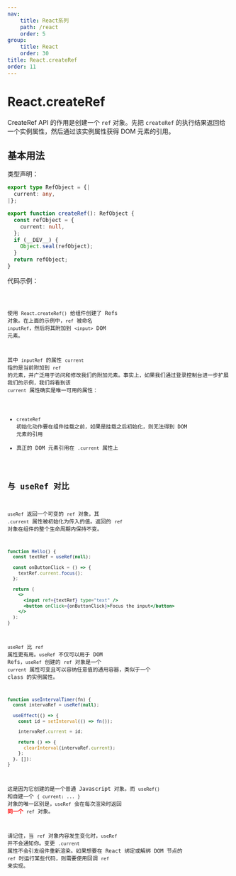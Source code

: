 ```yaml
---
nav:
    title: React系列
    path: /react
    order: 5
group:
    title: React
    order: 30
title: React.createRef
order: 11
---
```


# React.createRef

CreateRef API 的作用是创建一个 `ref` 对象。先把 `createRef` 的执行结果返回给一个实例属性，然后通过该实例属性获得 DOM 元素的引用。

## 基本用法

类型声明：

```ts
export type RefObject = {|
  current: any,
|};

export function createRef(): RefObject {
  const refObject = {
    current: null,
  };
  if (__DEV__) {
    Object.seal(refObject);
  }
  return refObject;
}
```

代码示例：

<code src="https://tsejx.github.io/react-guidebook/~demos/react-guidebook-createref" />

使用 `React.createRef()` 给组件创建了 Refs 对象。在上面的示例中，`ref` 被命名 `inputRef`，然后将其附加到 `<input>` DOM 元素。

其中 `inputRef` 的属性 `current` 指的是当前附加到 `ref` 的元素，并广泛用于访问和修改我们的附加元素。事实上，如果我们通过登录控制台进一步扩展我们的示例，我们将看到该 `current` 属性确实是唯一可用的属性：

- `createRef` 初始化动作要在组件挂载之前，如果是挂载之后初始化，则无法得到 DOM 元素的引用
- 真正的 DOM 元素引用在 `.current` 属性上

## 与 useRef 对比

`useRef` 返回一个可变的 `ref` 对象，其 `.current` 属性被初始化为传入的值。返回的 `ref` 对象在组件的整个生命周期内保持不变。

```jsx | pure
function Hello() {
  const textRef = useRef(null);

  const onButtonClick = () => {
    textRef.current.focus();
  };

  return (
    <>
      <input ref={textRef} type="text" />
      <button onClick={onButtonClick}>Focus the input</button>
    </>
  );
}
```

`useRef` 比 `ref` 属性更有用。`useRef` 不仅可以用于 DOM Refs，`useRef` 创建的 `ref` 对象是一个 `current` 属性可变且可以容纳任意值的通用容器，类似于一个 class 的实例属性。

```jsx | pure
function useIntervalTimer(fn) {
  const intervaRef = useRef(null);

  useEffect(() => {
    const id = setInterval(() => fn());

    intervaRef.current = id;

    return () => {
      clearInterval(intervaRef.current);
    };
  }, []);
}
```

这是因为它创建的是一个普通 Javascript 对象。而 `useRef()` 和自建一个 `{ current: ... }` 对象的唯一区别是，`useRef` 会在每次渲染时返回 <strong style="color:red">同一个</strong> `ref` 对象。

请记住，当 `ref` 对象内容发生变化时，`useRef` 并不会通知你。变更 `.current` 属性不会引发组件重新渲染。如果想要在 React 绑定或解绑 DOM 节点的 `ref` 时运行某些代码，则需要使用回调 `ref` 来实现。
